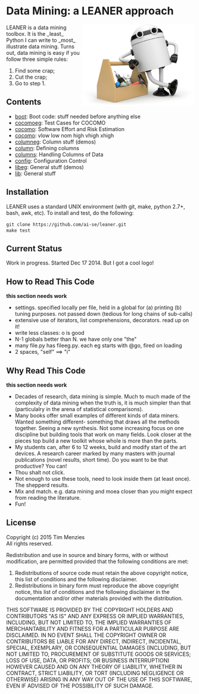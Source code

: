 
# Data Mining: a  LEANER approach

<img align=right width=300 src="etc/img/leanRoboToolboxSmall.jpg">
LEANER is a data mining toolbox. It is the _least_  Python I can write to 
_most_ illustrate  data mining. Turns out,
data mining is easy if
you follow three simple rules:

1. Find some crap;
2. Cut the crap;
3. Go to step 1.

## Contents

+ [boot](doc/boot.md):  Boot code: stuff needed before anything else
+ [cocomoeg](doc/cocomoeg.md):  Test Cases for COCOMO
+ [cocomo](doc/cocomo.md):  Software Effort and Risk Estimation
+ [cocomo](doc/cocomo.md):  vlow low nom high vhigh xhigh
+ [columneg](doc/columneg.md):  Column stuff (demos)
+ [column](doc/column.md):  Defining columns
+ [columns](doc/columns.md):  Handling Columns of Data
+ [config](doc/config.md):  Configuration Control
+ [libeg](doc/libeg.md):  General stuff (demos)
+ [lib](doc/lib.md):  General stuff

## Installation

LEANER uses a standard UNIX environment (with git,
make, python 2.7+, bash, awk, etc).  To install and test, do
the following:


```
git clone https://github.com/ai-se/leaner.git
make test 
```

## Current Status

Work in progress. Started Dec 17 2014. But I got a cool logo!

## How to Read This Code

__this section needs work__

+ settings. specified locally per file, held in a global for (a) printing (b) tuning purposes.  not passed down (tedious for long chains of sub-calls)
+ extensive use of iterators, list comprehensions, decorators. read up on it!
+ write less classes: o is good
+ N-1 globals better than N. we have only one "the"
+ many file.py has fileeg.py. each eg starts with @go, fired on loading
+ 2 spaces, "self" ==> "i"

## Why Read This Code

__this section needs work__

+ Decades of research, data mining is simple.  Much to much made of the complexity of data mining when
the truth is, it is much simpler than that (particulalry in the arena of statistical comparisons).
+ Many books offer small examples of different kinds of data miners. 
  Wanted something different- something that draws all the methods together. Seeing  a new synthesis. Not some increasing focus on one discipline but building tools that
  work on many fields. Look closer at the pieces top build a new toolkit whose whole is more
  than the parts.
+ My students can, after 6 to 12 weeks, build and modify start of the art devices. 
A research career marked by many masters with journal publications (novel results, short time). 
Do you want to be that productive?  You can!
+ Thou shalt not click.
+ Not enough to use these tools, need to look inside them (at least once). The shepperd results.
+ Mix and match. e.g. data mining and moea closer than you might expect from reading the literature. 
+ Fun!

## License

Copyright (c) 2015 Tim Menzies  
All rights reserved.

Redistribution and use in source and binary forms, with or without
modification, are permitted provided that the following conditions are met:

1. Redistributions of source code must retain the above copyright notice, this
   list of conditions and the following disclaimer. 
2. Redistributions in binary form must reproduce the above copyright notice,
   this list of conditions and the following disclaimer in the documentation
   and/or other materials provided with the distribution.

THIS SOFTWARE IS PROVIDED BY THE COPYRIGHT HOLDERS AND CONTRIBUTORS "AS IS" AND
ANY EXPRESS OR IMPLIED WARRANTIES, INCLUDING, BUT NOT LIMITED TO, THE IMPLIED
WARRANTIES OF MERCHANTABILITY AND FITNESS FOR A PARTICULAR PURPOSE ARE
DISCLAIMED. IN NO EVENT SHALL THE COPYRIGHT OWNER OR CONTRIBUTORS BE LIABLE FOR
ANY DIRECT, INDIRECT, INCIDENTAL, SPECIAL, EXEMPLARY, OR CONSEQUENTIAL DAMAGES
(INCLUDING, BUT NOT LIMITED TO, PROCUREMENT OF SUBSTITUTE GOODS OR SERVICES;
LOSS OF USE, DATA, OR PROFITS; OR BUSINESS INTERRUPTION) HOWEVER CAUSED AND
ON ANY THEORY OF LIABILITY, WHETHER IN CONTRACT, STRICT LIABILITY, OR TORT
(INCLUDING NEGLIGENCE OR OTHERWISE) ARISING IN ANY WAY OUT OF THE USE OF THIS
SOFTWARE, EVEN IF ADVISED OF THE POSSIBILITY OF SUCH DAMAGE.


